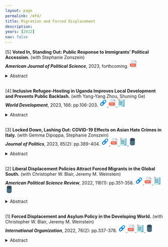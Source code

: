 ```yaml
---
layout: page
permalink: /mfd/
title: Migration and Forced Displacement
description: 
years: [2022]
nav: false
---
```


<!---2023 Paper #4--->
[5] **Voted In, Standing Out: Public Response to Immigrants’ Political Accession.** (with Stephanie Zonszein)   
***American Journal of Political Science***, 2023, forthcoming.
<a href="https://osf.io/xd4wk/">
  <img alt="pdf" src="/assets/img/pdf.png" alt="drawing" width="25"/>
</a>
<details>
  <summary>Abstract</summary>
What is the reaction of the host society to immigrants’ political integration? We argue that when they win political office, immigrants pose a threat to natives’ dominant position, triggering hostility from a violent-prone fringe, the mass public and the elites. We test these dynamics across UK general elections, using hate crime police records, public opinion data, and text data from over 500,000 newspaper articles. We identify the public’s reactions with a regression discontinuity design of close elections between minority-immigrant and dominant group candidates. Our findings suggest a public backlash against ethnic minority immigrants’ integration into majority settings.
</details>

<br />

<!--- ?? --->
[4] **Inclusive Refugee-Hosting in Uganda Improves Local Development and Prevents Public Backlash.** (with Yang-Yang Zhou, Shuning Ge)   
***World Development***, 2023, 166: pp.106-203.
<a href="https://www.sciencedirect.com/science/article/pii/S0305750X23000219">
  <img alt="webpage" src="/assets/img/webpage.png" alt="drawing" width="25"/>
</a>
<a href="/assets/pdf/2023_WD_Inclusive_refugee_hosting.pdf" target="_blank" rel="noopener noreferrer">
  <img alt="pdf" src="/assets/img/pdf.png" alt="drawing" width="25"/>
</a>
<a href="/assets/pdf/2023_WD_Inclusive_refugee_hosting_appendix.pdf" target="_blank" rel="noopener noreferrer">
  <img alt="appendix" src="/assets/img/appendix.png" alt="drawing" width="25"/>
</a>
<details>
  <summary>Abstract</summary>
Large arrivals of refugees raise concerns about potential tensions with host communities, particularly if refugees are viewed as an out-group competing for limited material resources and crowding out public services. To address these concerns, calls have increased to allocate humanitarian aid in ways that also benefit host communities. This study tests whether the increased presence of refugees, when coupled with humanitarian aid, improves public service delivery for host communities and dampens potential social conflict. We study this question in Uganda, one of the largest and most inclusive refugee-hosting countries. The data combines geospatial information on refugee settlements with original longitudinal data on primary and secondary schools, road density, health clinics, and health utilization. We report two key findings. First, even after the 2014 arrival of over 1 million South Sudanese refugees, host communities with greater refugee presence experienced substantial improvements in local development. Second, using public opinion data, we find no evidence that refugee presence has been associated with more negative (or positive) attitudes towards migrants or migration policy.
</details>

<br />

<!---2022 Paper #1--->
[3] **Locked Down, Lashing Out: COVID-19 Effects on Asian Hate Crimes in Italy.** (with Gemma Dipoppa, Stephanie Zonszein)   
***Journal of Politics***, 2023, 85(2): pp.389-404.
<a href="https://www.journals.uchicago.edu/doi/abs/10.1086/722346">
  <img alt="webpage" src="/assets/img/webpage.png" alt="drawing" width="25"/>
</a>
<a href="/assets/pdf/2023_JoP_Migration_locked_down_lashing_out.pdf" target="_blank" rel="noopener noreferrer">
  <img alt="pdf" src="/assets/img/pdf.png" alt="drawing" width="25"/>
</a>
<a href="/assets/pdf/2023_JoP_Migration_locked_down_lashing_out_appendix.pdf">
  <img alt="appendix" src="/assets/img/appendix.png" alt="drawing" width="25"/>
</a>
<a href="https://dataverse.harvard.edu/dataset.xhtml?persistentId=doi:10.7910/DVN/0DCWT7">
  <img alt="replication" src="/assets/img/data.png" alt="drawing" width="25"/>
</a>
<details>
  <summary>Abstract</summary>
Covid-19 caused a significant health and economic crisis, a condition identified as conducive to stigmatization and hateful behavior against minority groups. It is however unclear whether the threat of infection triggers violence in addition to stigmatization, and whether a violent reaction can happen at the onset of an unexpected economic shock before social hierarchies can be disrupted. Using a novel database of hate crimes across Italy, we show that (i) hate crimes against Asians increased substantially at the pandemic onset, and that (ii) the increase was concentrated in cities with higher expected unemployment, but not higher mortality. We then examine individual, local and national mobilization as mechanisms. We find that (iii) a xenophobic national discourse and local far-right institutions motivate hate crimes, while we find no support for the role of individual prejudice. Our study identifies new conditions triggering hateful behavior, advancing our understanding of factors hindering migrant integration.
</details>

<br />
  
[2] **Liberal Displacement Policies Attract Forced Migrants in the Global South.** (with Christopher W. Blair, Jeremy M. Weinstein)   
***American Political Science Review***, 2022, 116(1): pp.351-358.
<a href="https://www.cambridge.org/core/journals/american-political-science-review/article/abs/liberal-displacement-policies-attract-forced-migrants-in-the-global-south/F6872E76FBB27F61B96B90193BDE9A1D">
  <img alt="webpage" src="/assets/img/webpage.png" alt="drawing" width="25"/>
</a>
<a href="/assets/pdf/2022_JoP_Migration_liberal_displacement_policies.pdf" target="_blank" rel="noopener noreferrer">
  <img alt="pdf" src="/assets/img/pdf.png" alt="drawing" width="25"/>
</a>
<a href="/assets/pdf/2022_JoP_Migration_liberal_displacement_policies_appendix.pdf" target="_blank" rel="noopener noreferrer">
  <img alt="appendix" src="/assets/img/appendix.png" alt="drawing" width="25"/>
</a>
<a href="https://dataverse.harvard.edu/dataset.xhtml?persistentId=doi:10.7910/DVN/AYBXMJ">
  <img alt="replication" src="/assets/img/data.png" alt="drawing" width="25"/>
</a>
<details>
  <summary>Abstract</summary>
Most forced migrants around the world are displaced within the Global South. We study whether and how de jure policies on forced displacement affect where forced migrants flee in the developing world. Recent evidence from the Global North suggests migrants gravitate toward liberal policy environments. However, existing analyses expect de jure policies to have little effect in the developing world, given strong presumptions that policy enforcement is poor and policy knowledge is low. Using original data on de jure displacement policies for 92 developing countries and interviews with 126 refugees and policy makers, we document a robust association between liberal de jure policies and forced migrant flows. Gravitation toward liberal environments is conditional on factors that facilitate the diffusion of policy knowledge, such as transnational ethnic kin. Policies for free movement, services, and livelihoods are especially attractive. Utility-maximizing models of migrant decision making must take de jure policy provisions into account.
</details>


<br />


[1] **Forced Displacement and Asylum Policy in the Developing World.** (with Christopher W. Blair, Jeremy M. Weinstein)   
***International Organization***, 2022, 76(2): pp.337-378.
<a href="https://www.cambridge.org/core/journals/international-organization/article/abs/forced-displacement-and-asylum-policy-in-the-developing-world/B89E49C17B0C96E9B9F5D234F190E77D">
  <img alt="webpage" src="/assets/img/webpage.png" alt="drawing" width="25"/>
</a>
<a href="/assets/pdf/2021_JoP_Migration_forced_displacement_and_asylum_policy.pdf" target="_blank" rel="noopener noreferrer">
  <img alt="pdf" src="/assets/img/pdf.png" alt="drawing" width="25"/>
</a>
<a href="/assets/pdf/2021_JoP_Migration_forced_displacement_and_asylum_policy_appendix.pdf" target="_blank" rel="noopener noreferrer">
  <img alt="appendix" src="/assets/img/appendix.png" alt="drawing" width="25"/>
</a>
<a href="https://dataverse.harvard.edu/dataset.xhtml?persistentId=doi:10.7910/DVN/OB6FHX">
  <img alt="replication" src="/assets/img/data.png" alt="drawing" width="25"/>
</a>
<details>
  <summary>Abstract</summary>
Little theoretical or empirical work examines migration policy in the developing world. We develop and test a theory that distinguishes the drivers of policy reform and factors influencing the direction of reform. We introduce an original data set of de jure asylum and refugee policies covering more than ninety developing countries that are presently excluded from existing indices of migration policy. Examining descriptive trends in the data, we find that unlike in the global North, forced displacement policies in the global South have become more liberal over time. Empirically, we test the determinants of asylum policymaking, bolstering our quantitative results with qualitative evidence from interviews in Uganda. A number of key findings emerge. Intense, proximate civil wars are the primary impetus for asylum policy change in the global South. Liberalizing changes are made by regimes led by political elites whose ethnic kin confront discrimination or violence in neighboring countries. There is no generalizable evidence that developing countries liberalize asylum policy in exchange for economic assistance from Western actors. Distinct frameworks are needed to understand migration policymaking in developing versus developed countries.
</details>
